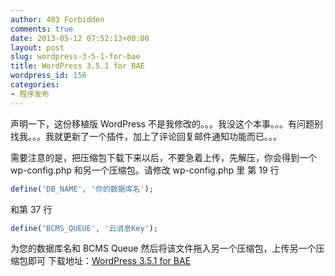 ```yaml
---
author: 403 Forbidden
comments: true
date: 2013-05-12 07:52:13+00:00
layout: post
slug: wordpress-3-5-1-for-bae
title: WordPress 3.5.1 for BAE
wordpress_id: 156
categories:
- 程序发布
---
```

声明一下，这份移植版 WordPress 不是我修改的。。。我没这个本事。。。有问题别找我。。。我就更新了一个插件，加上了评论回复邮件通知功能而已。。。
<!-- more -->
需要注意的是，把压缩包下载下来以后，不要急着上传，先解压，你会得到一个 wp-config.php 和另一个压缩包。请修改 wp-config.php 里
第 19 行
```php
define('DB_NAME', '你的数据库名');

```

和第 37 行
```php
define('BCMS_QUEUE', '云消息Key');

```

为您的数据库名和 BCMS Queue 然后将该文件拖入另一个压缩包，上传另一个压缩包即可
下载地址：[WordPress 3.5.1 for BAE](http://pan.baidu.com/share/link?shareid=2679139762&uk=3725396711)
